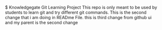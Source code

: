 $ Knowledgegate Git Learning Project
This repo is only meant to be used by students to learn git and try different git commands.
 This is the second change that i am doing in READme File.
this is third change from github ui and my parent is the second change























































